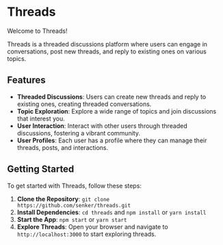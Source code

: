 # Threads

Welcome to Threads!

Threads is a threaded discussions platform where users can engage in conversations, post new threads, and reply to existing ones on various topics.

## Features

- **Threaded Discussions**: Users can create new threads and reply to existing ones, creating threaded conversations.
- **Topic Exploration**: Explore a wide range of topics and join discussions that interest you.
- **User Interaction**: Interact with other users through threaded discussions, fostering a vibrant community.
- **User Profiles**: Each user has a profile where they can manage their threads, posts, and interactions.

## Getting Started

To get started with Threads, follow these steps:

1. **Clone the Repository**: `git clone https://github.com/senker/threads.git`
2. **Install Dependencies**: `cd threads` and `npm install` or `yarn install`
3. **Start the App**: `npm start` or `yarn start`
4. **Explore Threads**: Open your browser and navigate to `http://localhost:3000` to start exploring threads.
